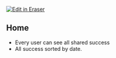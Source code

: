 <p><a target="_blank" href="https://app.eraser.io/workspace/lMRCxUklhIqILSmD8Ijy" id="edit-in-eraser-github-link"><img alt="Edit in Eraser" src="https://firebasestorage.googleapis.com/v0/b/second-petal-295822.appspot.com/o/images%2Fgithub%2FOpen%20in%20Eraser.svg?alt=media&amp;token=968381c8-a7e7-472a-8ed6-4a6626da5501"></a></p>

## Home
- Every user can see all shared success
- All success sorted by date.









<!--- Eraser file: https://app.eraser.io/workspace/lMRCxUklhIqILSmD8Ijy --->